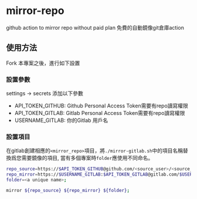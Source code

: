 # mirror-repo
github action to mirror repo without paid plan 免費的自動鏡像git倉庫action


## 使用方法
Fork 本專案之後，進行如下設置
### 設置參數
settings -> secrets 添加以下參數

- API_TOKEN_GITHUB: Github Personal Access Token需要有repo讀寫權限
- API_TOKEN_GITLAB: Gitlab Personal Access Token需要有repo讀寫權限
- USERNAME_GITLAB: 你的Gitlab 用戶名

### 設置項目
在gitlab創建相應的`<mirror_repo>`項目，將`./mirror-gitlab.sh`中的項目名稱替換爲您需要鏡像的項目, 當有多個專案時`folder`應使用不同命名。

```bash
repo_source=https://$API_TOKEN_GITHUB@github.com/<source_user>/<source_repo>.git;
repo_mirror=https://$USERNAME_GITLAB:$API_TOKEN_GITLAB@gitlab.com/$USERNAME_GITLAB/<mirror_repo>.git;
folder=<a unique name>;

mirror ${repo_source} ${repo_mirror} ${folder};
```
